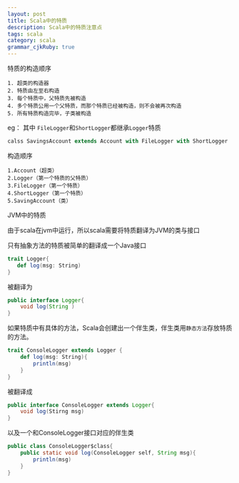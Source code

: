 ```yaml
---
layout: post
title: Scala中的特质
description: Scala中的特质注意点
tags: scala
category: scala
grammar_cjkRuby: true
---
```


特质的构造顺序

    1. 超类的构造器
    2. 特质由左至右构造
    3. 每个特质中，父特质先被构造
    4. 多个特质公用一个父特质，而那个特质已经被构造，则不会被再次构造
    5. 所有特质构造完毕，子类被构造


eg： 其中 `FileLogger`和`ShortLogger`都继承`Logger`特质

```scala
calss SavingsAccount extends Account with FileLogger with ShortLogger
```

构造顺序

    1.Account（超类）
    2.Logger（第一个特质的父特质）
    3.FileLogger（第一个特质）
    4.ShortLogger（第一个特质）
    5.SavingAccount（类）
    

JVM中的特质

由于scala在jvm中运行，所以scala需要将特质翻译为JVM的类与接口

只有抽象方法的特质被简单的翻译成一个Java接口

```scala
trait Logger{
   def log(msg: String)
}
```
被翻译为

```java
public interface Logger{
    void log(String )
}
```

如果特质中有具体的方法，Scala会创建出一个伴生类，伴生类用`静态方法`存放特质的方法。

```scala
trait ConsoleLogger extends Logger {
    def log(msg: String){
        println(msg)
    }
}
```

被翻译成

```java
public interface ConsoleLogger extends Logger{
    void log(Stirng msg)
}

```
以及一个和ConsoleLogger接口对应的伴生类

```java
public class ConsoleLogger$class{
    public static void log(ConsoleLogger self, String msg){
        println(msg)
    }
}
```


